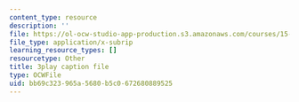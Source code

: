 ```yaml
---
content_type: resource
description: ''
file: https://ol-ocw-studio-app-production.s3.amazonaws.com/courses/15-031j-energy-decisions-markets-and-policies-spring-2012/bb69c323965a5680b5c0672680889525_ruRaCsL9tpQ.vtt
file_type: application/x-subrip
learning_resource_types: []
resourcetype: Other
title: 3play caption file
type: OCWFile
uid: bb69c323-965a-5680-b5c0-672680889525
---
```

